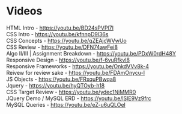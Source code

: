 # Videos

HTML Intro - https://youtu.be/BD24sPVPl7I <br>
CSS Intro - https://youtu.be/kfnnpD9l36s <br>
CSS Concepts - https://youtu.be/qZEAjcWVwUo <br>
CSS Review - https://youtu.be/DFN74awFei8 <br>
Algo II/III | Assignment Breakdown - https://youtu.be/PDxW0rdH48Y <br>
Responsive Design - https://youtu.be/f-6vuRfkvl8 <br>
Responsive Frameworks - https://youtu.be/OnkdVVv8k-4 <br>
Reivew for review sake - https://youtu.be/FDAmOnycu-I <br>
JS Objects - https://youtu.be/FRxquPBwqa8 <br>
Jquery - https://youtu.be/hyQTOyb-h18 <br>
CSS Target Review - https://youtu.be/ydec1NiMMR0 <br>
JQuery Demo / MySQL ERD - https://youtu.be/lSlE9Vz9frc <br>
MySQL Queries - https://youtu.be/eZ-u6uQLOeI <br>
